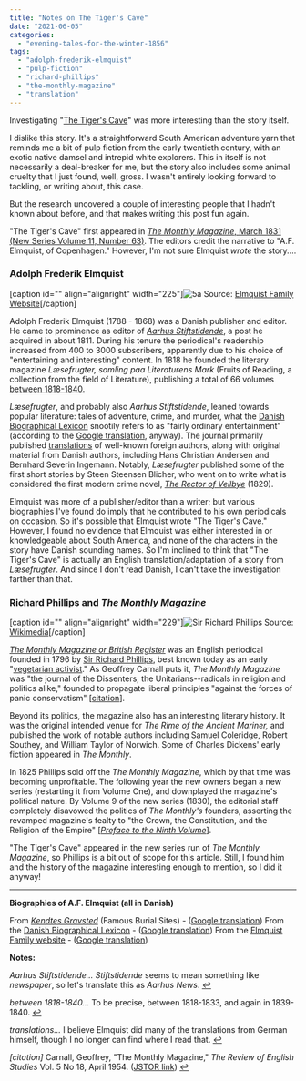 ```yaml
---
title: "Notes on The Tiger's Cave"
date: "2021-06-05"
categories: 
  - "evening-tales-for-the-winter-1856"
tags: 
  - "adolph-frederik-elmquist"
  - "pulp-fiction"
  - "richard-phillips"
  - "the-monthly-magazine"
  - "translation"
---
```


Investigating "[The Tiger's Cave](https://archive.org/details/eveningtalesfor00unkngoog/page/n246/mode/2up)" was more interesting than the story itself.

I dislike this story. It's a straightforward South American adventure yarn that reminds me a bit of pulp fiction from the early twentieth century, with an exotic native damsel and intrepid white explorers. This in itself is not necessarily a deal-breaker for me, but the story also includes some animal cruelty that I just found, well, gross. I wasn't entirely looking forward to tackling, or writing about, this case.

But the research uncovered a couple of interesting people that I hadn't known about before, and that makes writing this post fun again.

"The Tiger's Cave" first appeared in [_The Monthly Magazine_, March 1831 (New Series Volume 11, Number 63)](https://archive.org/details/monthlymagazineo11lond/page/256/mode/2up). The editors credit the narrative to "A.F. Elmquist, of Copenhagen." However, I'm not sure Elmquist _wrote_ the story....

<!--more-->

### Adolph Frederik Elmquist

\[caption id="" align="alignright" width="225"\]![5a](http://darktalessleuth.wordpress.com/wp-content/uploads/2021/06/5a.jpg "5a.JPG") Source: [Elmquist Family Website](http://elmquist.info/bio5.html)\[/caption\]

Adolph Frederik Elmquist (1788 - 1868) was a Danish publisher and editor. He came to prominence as editor of [_Aarhus Stiftstidende_](#Aarhus), a post he acquired in about 1811. During his tenure the periodical's readership increased from 400 to 3000 subscribers, apparently due to his choice of "entertaining and interesting" content. In 1818 he founded the literary magazine _Læsefrugter, samling paa Literaturens Mark_ (Fruits of Reading, a collection from the field of Literature), publishing a total of 66 volumes [between 1818-1840](#time).

_Læsefrugter_, and probably also _Aarhus Stiftstidende_, leaned towards popular literature: tales of adventure, crime, and murder, what the [Danish Biographical Lexicon](https://biografiskleksikon.lex.dk/A._F._Elmquist) snootily refers to as "fairly ordinary entertainment" (according to the [Google translation](https://translate.google.com/translate?hl=en&sl=da&u=https://biografiskleksikon.lex.dk/A._F._Elmquist&prev=search&pto=aue), anyway). The journal primarily published [translations](#translation) of well-known foreign authors, along with original material from Danish authors, including Hans Christian Andersen and Bernhard Severin Ingemann. Notably, _Læsefrugter_ published some of the first short stories by Steen Steensen Blicher, who went on to write what is considered the first modern crime novel, [_The Rector of Veilbye_](https://multoghost.wordpress.com/2013/03/20/reading-the-rector-of-veilbye-the-first-modern-crime-novel/) (1829).

Elmquist was more of a publisher/editor than a writer; but various biographies I've found do imply that he contributed to his own periodicals on occasion. So it's possible that Elmquist wrote "The Tiger's Cave." However, I found no evidence that Elmquist was either interested in or knowledgeable about South America, and none of the characters in the story have Danish sounding names. So I'm inclined to think that "The Tiger's Cave" is actually an English translation/adaptation of a story from _Læsefrugter_. And since I don't read Danish, I can't take the investigation farther than that.

### Richard Phillips and _The Monthly Magazine_

\[caption id="" align="alignright" width="229"\]![Sir Richard Phillips](http://darktalessleuth.wordpress.com/wp-content/uploads/2021/06/sir_richard_phillips.jpg "Sir_Richard_Phillips.jpg") Source: [Wikimedia](https://commons.wikimedia.org/wiki/File:Sir_Richard_Phillips.jpg)\[/caption\]

[_The Monthly Magazine or British Register_](https://en.wikipedia.org/wiki/Monthly_Magazine) was an English periodical founded in 1796 by [Sir Richard Phillips](https://en.wikipedia.org/wiki/Richard_Phillips_\(publisher\)), best known today as an early "[vegetarian activist](https://archive.org/details/b30389380)." As Geoffrey Carnall puts it, _The Monthly Magazine_ was "the journal of the Dissenters, the Unitarians--radicals in religion and politics alike," founded to propagate liberal principles "against the forces of panic conservatism" \[[citation](#Carnall)\].

Beyond its politics, the magazine also has an interesting literary history. It was the original intended venue for _The Rime of the Ancient Mariner,_ and published the work of notable authors including Samuel Coleridge, Robert Southey, and William Taylor of Norwich. Some of Charles Dickens' early fiction appeared in _The Monthly_.

In 1825 Phillips sold off the _The Monthly Magazine_, which by that time was becoming unprofitable. The following year the new owners began a new series (restarting it from Volume One), and downplayed the magazine's political nature. By Volume 9 of the new series (1830), the editorial staff completely disavowed the politics of _The Monthly's_ founders, asserting the revamped magazine's fealty to "the Crown, the Constitution, and the Religion of the Empire" \[[_Preface to the Ninth Volume_](https://www.biodiversitylibrary.org/page/2448818#page/9/mode/1up)\].

"The Tiger's Cave" appeared in the new series run of _The Monthly Magazine_, so Phillips is a bit out of scope for this article. Still, I found him and the history of the magazine interesting enough to mention, so I did it anyway!

* * *

**Biographies of A.F. Elmquist (all in Danish)**

From [_Kendtes Gravsted_](https://www.gravsted.dk/person.php?navn=afelmquist) (Famous Burial Sites) - ([Google translation](https://translate.google.com/translate?hl=en&sl=da&u=https://www.gravsted.dk/person.php%3Fnavn%3Dafelmquist&prev=search&pto=aue)) From the [Danish Biographical Lexicon](https://biografiskleksikon.lex.dk/A._F._Elmquist) - ([Google translation](https://translate.google.com/translate?hl=en&sl=da&u=https://biografiskleksikon.lex.dk/A._F._Elmquist&prev=search&pto=aue)) From the [Elmquist Family website](http://elmquist.info/bio5.html) - ([Google translation](https://translate.google.com/translate?sl=auto&tl=en&u=http://elmquist.info/bio5.html))

**Notes:**

_Aarhus Stiftstidende..._ _Stiftstidende_ seems to mean something like _newspaper_, so let's translate this as _Aarhus News_. [↩](#Aarhus-ref "return to text")

_between 1818-1840..._ To be precise, between 1818-1833, and again in 1839-1840. [↩](#time-ref "return to text")

_translations..._ I believe Elmquist did many of the translations from German himself, though I no longer can find where I read that. [↩](#translation-ref "return to text")

_\[citation\]_ Carnall, Geoffrey, "The Monthly Magazine," _The Review of English Studies_ Vol. 5 No 18, April 1954. ([JSTOR link](https://www.jstor.org/stable/510942)) [↩](#Carnall-ref "return to text")
